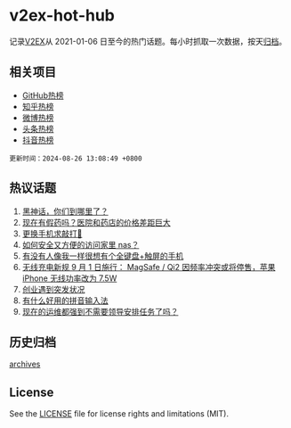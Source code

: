 # v2ex-hot-hub

 记录[V2EX](https://www.v2ex.com/)从 2021-01-06 日至今的热门话题。每小时抓取一次数据，按天[归档](archives)。
 
 ## 相关项目

- [GitHub热榜](https://github.com/lonnyzhang423/github-hot-hub)
- [知乎热榜](https://github.com/lonnyzhang423/zhihu-hot-hub)
- [微博热榜](https://github.com/lonnyzhang423/weibo-hot-hub)
- [头条热榜](https://github.com/lonnyzhang423/toutiao-hot-hub)
- [抖音热榜](https://github.com/lonnyzhang423/douyin-hot-hub)


 `更新时间：2024-08-26 13:08:49 +0800`

## 热议话题

1. [黑神话，你们到哪里了？](https://www.v2ex.com/t/1067731)
1. [现在有假药吗？医院和药店的价格差距巨大](https://www.v2ex.com/t/1067632)
1. [更换手机求敲打🔨](https://www.v2ex.com/t/1067735)
1. [如何安全又方便的访问家里 nas？](https://www.v2ex.com/t/1067703)
1. [有没有人像我一样很想有个全键盘+触屏的手机](https://www.v2ex.com/t/1067709)
1. [无线充电新规 9 月 1 日施行： MagSafe / Qi2 因频率冲突或将停售，苹果 iPhone 无线功率改为 7.5W](https://www.v2ex.com/t/1067716)
1. [创业遇到突发状况](https://www.v2ex.com/t/1067684)
1. [有什么好用的拼音输入法](https://www.v2ex.com/t/1067722)
1. [现在的运维都强到不需要领导安排任务了吗？](https://www.v2ex.com/t/1067687)

## 历史归档

[archives](archives)

## License

See the [LICENSE](LICENSE) file for license rights and limitations (MIT).
